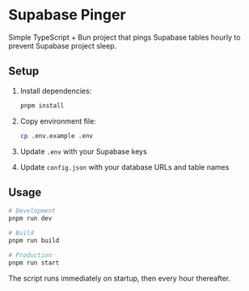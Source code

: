 # Supabase Pinger

Simple TypeScript + Bun project that pings Supabase tables hourly to prevent Supabase project sleep.

## Setup

1. Install dependencies:

   ```bash
   pnpm install
   ```

2. Copy environment file:

   ```bash
   cp .env.example .env
   ```

3. Update `.env` with your Supabase keys

4. Update `config.json` with your database URLs and table names

## Usage

```bash
# Development
pnpm run dev

# Build
pnpm run build

# Production
pnpm run start
```

The script runs immediately on startup, then every hour thereafter.
